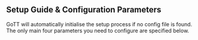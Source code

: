 ## Setup Guide & Configuration Parameters

GoTT will automatically initialise the setup process if no config file is found. 
The only main four parameters you need to configure are specified below.




